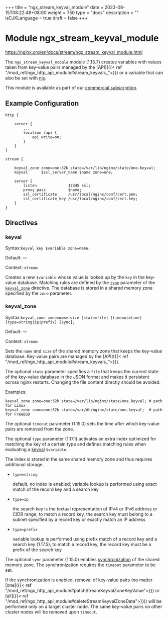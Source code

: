 +++
title = "ngx_stream_keyval_module"
date = 2023-08-15T08:22:48+08:00
weight = 750
type = "docs"
description = ""
isCJKLanguage = true
draft = false
+++

# Module ngx_stream_keyval_module

https://nginx.org/en/docs/stream/ngx_stream_keyval_module.html



The `ngx_stream_keyval_module` module (1.13.7) creates variables with values taken from key-value pairs managed by the [API]({{< ref "/mod_ref/ngx_http_api_module#stream_keyvals_">}}) or a variable that can also be set with [njs](https://github.com/nginx/njs-examples/).



This module is available as part of our [commercial subscription](http://nginx.com/products/).





## Example Configuration



```
http {

    server {
        ...
        location /api {
            api write=on;
        }
    }
}

stream {

    keyval_zone zone=one:32k state=/var/lib/nginx/state/one.keyval;
    keyval      $ssl_server_name $name zone=one;

    server {
        listen              12345 ssl;
        proxy_pass          $name;
        ssl_certificate     /usr/local/nginx/conf/cert.pem;
        ssl_certificate_key /usr/local/nginx/conf/cert.key;
    }
}
```





## Directives



### keyval

  Syntax:`keyval key $variable zone=name;`

  Default: —

  Context: `stream`


Creates a new `$variable` whose value is looked up by the `key` in the key-value database. Matching rules are defined by the [`type`](https://nginx.org/en/docs/stream/ngx_stream_keyval_module.html#keyval_type) parameter of the [`keyval_zone`](https://nginx.org/en/docs/stream/ngx_stream_keyval_module.html#keyval_zone) directive. The database is stored in a shared memory zone specified by the `zone` parameter.



### keyval_zone

  Syntax:`keyval_zone zone=name:size [state=file] [timeout=time] [type=string|ip|prefix] [sync];`

  Default: —

  Context: `stream`


Sets the `name` and `size` of the shared memory zone that keeps the key-value database. Key-value pairs are managed by the [API]({{< ref "/mod_ref/ngx_http_api_module#stream_keyvals_">}}).



The optional `state` parameter specifies a `file` that keeps the current state of the key-value database in the JSON format and makes it persistent across nginx restarts. Changing the file content directly should be avoided.

Examples:

```
keyval_zone zone=one:32k state=/var/lib/nginx/state/one.keyval; # path for Linux
keyval_zone zone=one:32k state=/var/db/nginx/state/one.keyval;  # path for FreeBSD
```





The optional `timeout` parameter (1.15.0) sets the time after which key-value pairs are removed from the zone.



The optional `type` parameter (1.17.1) activates an extra index optimized for matching the key of a certain type and defines matching rules when evaluating a [keyval](https://nginx.org/en/docs/stream/ngx_stream_keyval_module.html#keyval) `$variable`.

The index is stored in the same shared memory zone and thus requires additional storage.



- `type=string`

  default, no index is enabled; variable lookup is performed using exact match of the record key and a search key

- `type=ip`

  the search key is the textual representation of IPv4 or IPv6 address or CIDR range; to match a record key, the search key must belong to a subnet specified by a record key or exactly match an IP address

- `type=prefix`

  variable lookup is performed using prefix match of a record key and a search key (1.17.5); to match a record key, the record key must be a prefix of the search key





The optional `sync` parameter (1.15.0) enables [synchronization](https://nginx.org/en/docs/stream/ngx_stream_zone_sync_module.html#zone_sync) of the shared memory zone. The synchronization requires the `timeout` parameter to be set.

If the synchronization is enabled, removal of key-value pairs (no matter [one]({{< ref "/mod_ref/ngx_http_api_module#patchStreamKeyvalZoneKeyValue">}}) or [all]({{< ref "/mod_ref/ngx_http_api_module#deleteStreamKeyvalZoneData">}})) will be performed only on a target cluster node. The same key-value pairs on other cluster nodes will be removed upon `timeout`.